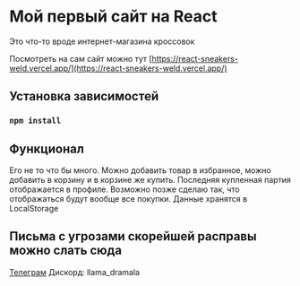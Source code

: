 # Мой первый сайт на React

Это что-то вроде интернет-магазина кроссовок

Посмотреть на сам сайт можно тут [https://react-sneakers-weld.vercel.app/](https://react-sneakers-weld.vercel.app/)

## Установка зависимостей

### `npm install`

## Функционал

Его не то что бы много. Можно добавить товар в избранное, можно добавить в корзину и в корзине же купить. Последняя купленная партия отображается в профиле. Возможно позже сделаю так, что отображаться будут вообще все покупки. Данные хранятся в LocalStorage

## Письма с угрозами скорейшей расправы можно слать сюда

[Телеграм](https://t.me/llama_baldeet)
Дискорд: llama_dramala